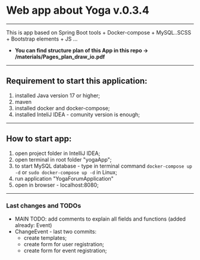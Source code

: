 # Web app about Yoga v.0.3.4
---
This is app based on Spring Boot tools + Docker-compose + MySQL..SCSS + Bootstrap elements + JS ...

- **You can find structure plan of this App in this repo -> /materials/Pages_plan_draw_io.pdf**

---

## Requirement to start this application:

1. installed Java version 17 or higher;
2. maven
3. installed docker and docker-compose;
4. installed InteliJ IDEA - comunity version is enough;

___

## How to start app:

1. open project folder in IntelliJ IDEA;
2. open terminal in root folder "yogaApp";
3. to start MySQL database - type in terminal command  `docker-compose up -d` or `sudo docker-compose up -d` in Linux;
4. run application "YogaForumApplication"
5. open in browser - localhost:8080;

---

### Last changes and TODOs
- MAIN TODO: add comments to explain all fields and functions (added already: Event)
- ChangeEvent - last two commits:
  - create templates;
  - create form for user registration;
  - create form for event registration;